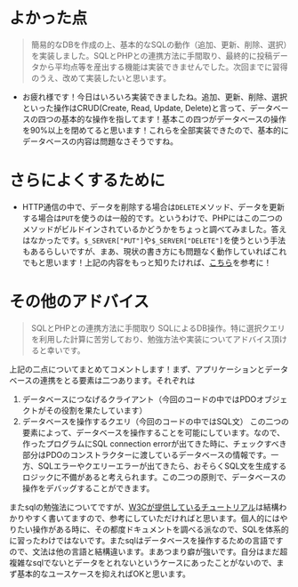 # よかった点
> 簡易的なDBを作成の上、基本的なSQLの動作（追加、更新、削除、選択）を実装しました。SQLとPHPとの連携方法に手間取り、最終的に投稿データから平均点等を産出する機能は実装できませんでした。次回までに習得のうえ、改めて実装したいと思います。
- お疲れ様です！今日はいろいろ実装できましたね。追加、更新、削除、選択といった操作はCRUD(Create, Read, Update, Delete)と言って、データベースの四つの基本的な操作を指してます！基本この四つがデータベースの操作を90%以上を閉めてると思います！これらを全部実装できたので、基本的にデータベースの内容は問題なさそうですね。

# さらによくするために
- HTTP通信の中で、データを削除する場合は`DELETE`メソッド、データを更新する場合は`PUT`を使うのは一般的です。というわけで、PHPにはこの二つのメソッドがビルドインされているかどうかをちょっと調べてみました。答えはなかったです。`$_SERVER["PUT"]`や`$_SERVER["DELETE"]`を使うという手法もあるらしいですが、まあ、現状の書き方にも問題なく動作していればこれでもと思います！上記の内容をもっと知りたければ、[こちら](https://stackoverflow.com/questions/27941207/http-protocols-put-and-delete-and-their-usage-in-php)を参考に！

# その他のアドバイス
> SQLとPHPとの連携方法に手間取り
> SQLによるDB操作。特に選択クエリを利用した計算に苦労しており、勉強方法や実装についてアドバイス頂けると幸いです。

上記の二点についてまとめてコメントします！まず、アプリケーションとデータベースの連携をとる要素は二つあります。それぞれは
1. データベースにつなげるクライアント（今回のコードの中ではPDOオブジェクトがその役割を果たしています）
2. データベースを操作するクエリ（今回のコードの中ではSQL文）
この二つの要素によって、データベースを操作することを可能にしています。なので、作ったプログラムにSQL connection errorが出てきた時に、チェックすべき部分はPDOのコンストラクターに渡しているデータベースの情報です。一方、SQLエラーやクエリーエラーが出てきたら、おそらくSQL文を生成するロジックに不備があると考えられます。この二つの原則で、データベースの操作をデバッグすることができます。

またsqlの勉強法についてですが、[W3Cが提供しているチュートリアル](https://www.w3schools.com/sql/)は結構わかりやすく書いてますので、参考にしていただければと思います。個人的にはやりたい操作がある時に、その都度ドキュメントを調べる派なので、SQLを体系的に習ったわけではないです。またsqlはデータベースを操作するための言語ですので、文法は他の言語と結構違います。まあつまり癖が強いです。自分はまだ超複雑なsqlでないとデータをとれないというケースにあったことがないので、まず基本的なユースケースを抑えればOKと思います。

